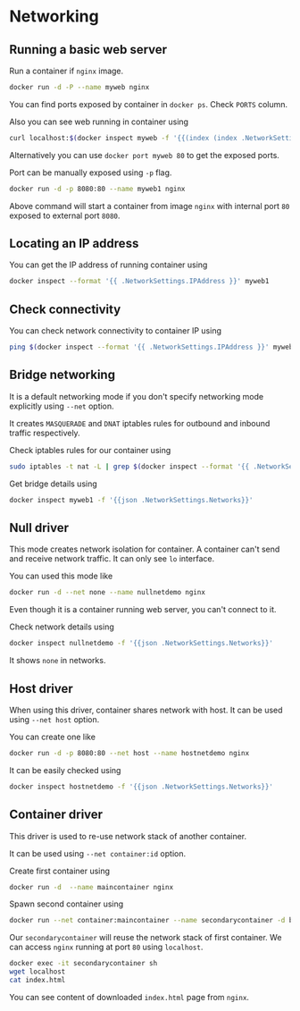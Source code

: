 # Networking

## Running a basic web server

Run a container if `nginx` image.
```bash
docker run -d -P --name myweb nginx
```

You can find ports exposed by container in `docker ps`. Check `PORTS` 
column.

Also you can see web running in container using 
```bash
curl localhost:$(docker inspect myweb -f '{{(index (index .NetworkSettings.Ports "80/tcp") 0).HostPort}}')
```

Alternatively you can use `docker port myweb 80` to get the exposed ports.

Port can be manually exposed using `-p` flag. 
```bash
docker run -d -p 8080:80 --name myweb1 nginx
```

Above command will start a container from image `nginx` with internal port `80`
exposed to external port `8080`.

## Locating an IP address

You can get the IP address of running container using
```bash
docker inspect --format '{{ .NetworkSettings.IPAddress }}' myweb1
```

## Check connectivity

You can check network connectivity to container IP using
```bash
ping $(docker inspect --format '{{ .NetworkSettings.IPAddress }}' myweb1)
```

## Bridge networking

It is a default networking mode if you don't specify networking mode explicitly
using `--net` option.

It creates `MASQUERADE` and `DNAT` iptables rules for outbound and inbound traffic 
respectively.

Check iptables rules for our container using
```bash
sudo iptables -t nat -L | grep $(docker inspect --format '{{ .NetworkSettings.IPAddress }}' myweb1)
```

Get bridge details using 
```bash
docker inspect myweb1 -f '{{json .NetworkSettings.Networks}}'
```

## Null driver

This mode creates network isolation for container. A container can't send and 
receive network traffic. It can only see `lo` interface.

You can used this mode like 
```bash
docker run -d --net none --name nullnetdemo nginx
```

Even though it is a container running web server, you can't connect to it.

Check network details using 
```bash
docker inspect nullnetdemo -f '{{json .NetworkSettings.Networks}}'
```

It shows `none` in networks.

## Host driver

When using this driver, container shares network with host. It can be used using 
`--net host` option.

You can create one like 
```bash
docker run -d -p 8080:80 --net host --name hostnetdemo nginx
```

It can be easily checked using 
```bash
docker inspect hostnetdemo -f '{{json .NetworkSettings.Networks}}'
```

## Container driver

This driver is used to re-use network stack of another container.

It can be used using `--net container:id` option.

Create first container using 
```bash
docker run -d  --name maincontainer nginx
```

Spawn second container using 
```bash
docker run --net container:maincontainer --name secondarycontainer -d busybox sh -c "while true; do $(echo date); sleep 1; done"
```

Our `secondarycontainer` will reuse the network stack of first container. We can 
access `nginx` running at port `80` using `localhost`.

```bash
docker exec -it secondarycontainer sh
wget localhost
cat index.html
```

You can see content of downloaded `index.html` page from `nginx`.